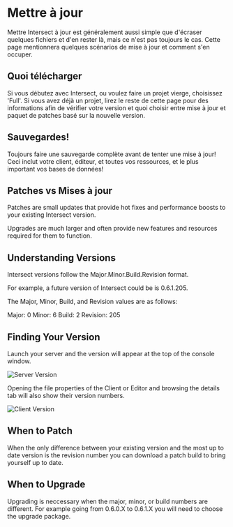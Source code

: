 # Mettre à jour

Mettre Intersect à jour est généralement aussi simple que d'écraser quelques fichiers et d'en rester là, mais ce n'est pas toujours le cas. Cette page mentionnera quelques scénarios de mise à jour et comment s'en occuper.

## Quoi télécharger

Si vous débutez avec Intersect, ou voulez faire un projet vierge, choisissez 'Full'. Si vous avez déjà un projet, lirez le reste de cette page pour des informations afin de vérifier votre version et quoi choisir entre mise à jour et paquet de patches basé sur la nouvelle version.

## Sauvegardes!

Toujours faire une sauvegarde complète avant de tenter une mise à jour! Ceci inclut votre client, éditeur, et toutes vos ressources, et le plus important vos bases de données! 

## Patches vs Mises à jour

Patches are small updates that provide hot fixes and performance boosts to your existing Intersect version.

Upgrades are much larger and often provide new features and resources required for them to function.

## Understanding Versions

Intersect versions follow the Major.Minor.Build.Revision format.

For example, a future version of Intersect could be is 0.6.1.205.

The Major, Minor, Build, and Revision values are as follows:

Major: 0
Minor: 6
Build: 2
Revision: 205

## Finding Your Version

Launch your server and the version will appear at the top of the console window.

![Server Version](https://www.ascensiongamedev.com/resources/filehost/37ca2f5c3182bfeabed6ed29f9d79eab.png)

Opening the file properties of the Client or Editor and browsing the details tab will also show their version numbers.

![Client Version](https://www.ascensiongamedev.com/resources/filehost/4639404bb8324f51d0e44617861460fa.png)

## When to Patch

When the only difference between your existing version and the most up to date version is the revision number you can download a patch build to bring yourself up to date.

## When to Upgrade

Upgrading is neccessary when the major, minor, or build numbers are different. For example going from 0.6.0.X to 0.6.1.X you will need to choose the upgrade package.

